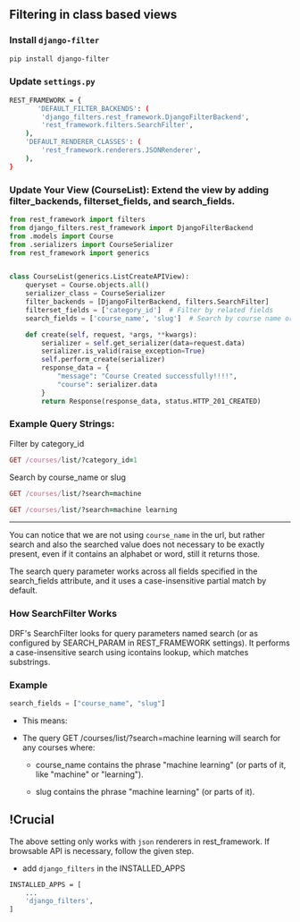 ## Filtering in class based views

### Install `django-filter`

```sh
pip install django-filter
```

### Update `settings.py`

```sh
REST_FRAMEWORK = {
       'DEFAULT_FILTER_BACKENDS': (
        'django_filters.rest_framework.DjangoFilterBackend',
        'rest_framework.filters.SearchFilter',
    ),
    'DEFAULT_RENDERER_CLASSES': (
        'rest_framework.renderers.JSONRenderer',
    ),
}
```

### Update Your View (CourseList): Extend the view by adding filter_backends, filterset_fields, and search_fields.

```py
from rest_framework import filters
from django_filters.rest_framework import DjangoFilterBackend
from .models import Course
from .serializers import CourseSerializer
from rest_framework import generics


class CourseList(generics.ListCreateAPIView):
    queryset = Course.objects.all()
    serializer_class = CourseSerializer
    filter_backends = [DjangoFilterBackend, filters.SearchFilter]
    filterset_fields = ['category_id']  # Filter by related fields
    search_fields = ['course_name', 'slug']  # Search by course name or slug

    def create(self, request, *args, **kwargs):
        serializer = self.get_serializer(data=request.data)
        serializer.is_valid(raise_exception=True)
        self.perform_create(serializer)
        response_data = {
            "message": "Course Created successfully!!!!",
            "course": serializer.data
        }
        return Response(response_data, status.HTTP_201_CREATED)

```

### Example Query Strings:

Filter by category_id

```ruby
GET /courses/list/?category_id=1

```

Search by course_name or slug

```ruby
GET /courses/list/?search=machine
```

```ruby
GET /courses/list/?search=machine learning
```

---

You can notice that we are not using `course_name` in the url, but rather search and also the searched value does not necessary to be exactly present, even if it contains an alphabet or word, still it returns those.

The search query parameter works across all fields specified in the search_fields attribute, and it uses a case-insensitive partial match by default.

### How SearchFilter Works

DRF's SearchFilter looks for query parameters named search (or as configured by SEARCH_PARAM in REST_FRAMEWORK settings).
It performs a case-insensitive search using icontains lookup, which matches substrings.

### Example

```py
search_fields = ["course_name", "slug"]
```

- This means:

- The query GET /courses/list/?search=machine learning will search for any courses where:

  - course_name contains the phrase "machine learning" (or parts of it, like "machine" or "learning").

  - slug contains the phrase "machine learning" (or parts of it).

## !Crucial

The above setting only works with `json` renderers in rest_framework.
If browsable API is necessary, follow the given step.

- add `django_filters` in the INSTALLED_APPS

```sh
INSTALLED_APPS = [
    ...
    'django_filters',
]
```
